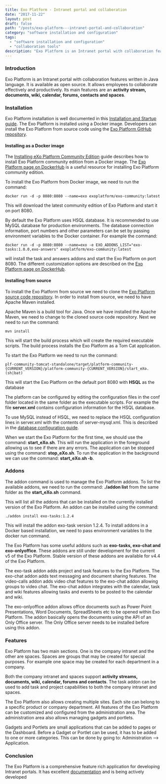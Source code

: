 ```yaml
---
title: Exo Platform - Intranet portal and collaboration
date: "2017-11-22"
layout: post
draft: false
path: "/posts/exo-platform---intranet-portal-and-collaboration"
category: "software installation and configuration"
tags:
  - "software installation and configuration"
  - "collaboration tools"
description: "Exo Platform is an Intranet portal with collaboration features written in Java language. It is available as open source. It allows employees to collaborate effectively and productively. Its main features are an activity stream, documents, wiki, calendar, forums, contacts and spaces."
---
```


### Introduction
Exo Platform is an Intranet portal with collaboration features written in Java language. It is available as open source. It allows employees to collaborate effectively and productively. Its main features are an **activity stream, documents, wiki, calendar, forums, contacts and spaces**.

### Installation
Exo Platform installation is well documented in this [Installation and Startup guide](https://docs.exoplatform.org/PLF50/PLFAdminGuide.InstallationAndStartup.html). The Exo Platform is installed using a Docker image. Developers can install the Exo Platform from source code using the [Exo Platform GitHub repository](https://github.com/exoplatform/platform-public-distributions).

#### Installing as a Docker image
The [Installing eXo Platform Community Edition](https://docs.exoplatform.org/PLF50/PLFAdminGuide.InstallationAndStartup.CommunityEdition.html) guide describes how to install Exo Platform community edition from a Docker image. The [Exo Platform page on DockerHub](https://hub.docker.com/r/exoplatform/exo-community/) is a useful resource for installing Exo Platform community edition.

To install the Exo Platform from Docker image, we need to run the command:

```
docker run -d -p 8080:8080 --name=exo exoplatform/exo-community:latest
```

This will download the latest community edition of Exo Platform and start it on port 8080.

By default the Exo Platform uses HSQL database. It is recommended to use MySQL database for production environments. The database connection information, port numbers and other parameters can be set by passing environment variables to the Docker container. For example the command:

```
docker run -d -p 8080:8080 --name=exo -e EXO_ADDONS_LIST="exo-tasks:1.0.0,exo-answers" exoplatform/exo-community:latest
```

will install the task and answers addons and start the Exo Platform on port 8080. The different customization options are described on the [Exo Platform page on DockerHub](https://hub.docker.com/r/exoplatform/exo-community/).

#### Installing from source
To install the Exo Platform from source we need to clone the [Exo Platform source code repository](https://github.com/exoplatform/platform-public-distributions). In order to install from source, we need to have Apache Maven installed.

Apache Maven is a build tool for Java. Once we have installed the Apache Maven, we need to change to the cloned source code repository. Next we need to run the command:

```
mvn install
```

This will start the build process which will create the required executable scripts. The build process installs the Exo Platform as a Tom Cat application.

To start the Exo Platform we need to run the command:

```
plf-community-tomcat-standalone/target/platform-community-{CURRENT_VERSION}/platform-community-{CURRENT_VERSION}/start_eXo.(sh|bat)
```

This will start the Exo Platform on the default port 8080 with **HSQL** as the database

The platform can be configured by editing the configuration files in the conf folder located in the same folder as the executable scripts. For example the file **server.xml** contains configuration information for the HSQL database.

To use MySQL instead of HSQL, we need to replace the HSQL configuration lines in server.xml with the contents of server-mysql.xml. This is described in the [database configuration guide](https://docs.exoplatform.org/PLF50/PLFAdminGuide.Database.html).

When we start the Exo Platform for the first time, we should use the command: **start_eXo.sh**. This will run the application in the foreground allowing us to see if there are any errors. The application can be stopped using the command: **stop_eXo.sh**. To run the application in the background we can use the command: **start_eXo.sh -b**.

### Addons
The addon command is used to manage the Exo Platform addons. To list the available addons, we need to run the command: **./addon list** from the same folder as the **start_eXo.sh** command.

This will list all the addons that can be installed on the currently installed version of the Exo Platform. An addon can be installed using the command:

```
./addon install exo-tasks:1.2.4
```

This will install the addon exo-task version 1.2.4. To install addons in a Docker based installation, we need to pass environment variables to the docker run command.

The Exo Platform has some useful addons such as **exo-tasks, exo-chat and exo-onlyoffice**. These addons are still under development for the current v5 of the Exo Platform. Stable version of these addons are available for v4.4 of the Exo Platform.

The exo-task addon adds project and task features to the Exo Platform. The exo-chat addon adds text messaging and document sharing features. The video-calls addon adds video chat features to the exo-chat addon allowing groups to video chat. The exo-chat addon integrates with the calendar, task and wiki features allowing tasks and events to be posted to the calendar and wiki.

The exo-onlyoffice addon allows office documents such as Power Point Presentations, Word Documents, SpreadSheets etc to be opened within Exo Platform. The addon basically opens the documents using the API of an Only Office server. The Only Office server needs to be installed before using this addon.

### Features
Exo Platform has two main sections. One is the company intranet and the other are spaces. Spaces are groups that may be created for special purposes. For example one space may be created for each department in a company.

Both the company intranet and spaces support **activity streams, documents, wiki, calendar, forums and contacts**. The task addon can be used to add task and project capabilities to both the company intranet and spaces.

The Exo Platform also allows creating multiple sites. Each site can belong to a specific product or company department. All features of the Exo Platform can be customized and configured from the administration area. The administration area also allows managing gadgets and portlets.

Gadgets and Portlets are small applications that can be added to pages or the Dashboard. Before a Gadget or Portlet can be used, it has to be added to one or more categories. This can be done by going to: Administration --> Application.

### Conclusion
The Exo Platform is a comprehensive feature rich application for developing Intranet portals. It has excellent [documentation](https://docs.exoplatform.org) and is being actively developed
